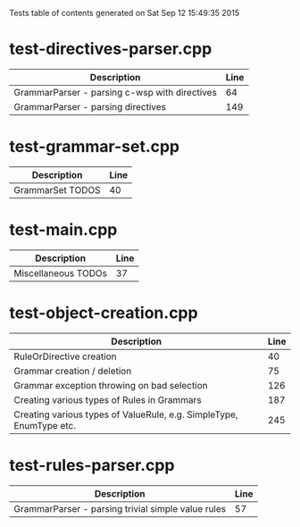 Tests table of contents generated on Sat Sep 12 15:49:35 2015

# test-directives-parser.cpp
| Description | Line |
|-------------|------|
| GrammarParser - parsing c-wsp with directives | 64 |
| GrammarParser - parsing directives | 149 |

# test-grammar-set.cpp
| Description | Line |
|-------------|------|
| GrammarSet TODOS | 40 |

# test-main.cpp
| Description | Line |
|-------------|------|
| Miscellaneous TODOs | 37 |

# test-object-creation.cpp
| Description | Line |
|-------------|------|
| RuleOrDirective creation | 40 |
| Grammar creation / deletion | 75 |
| Grammar exception throwing on bad selection | 126 |
| Creating various types of Rules in Grammars | 187 |
| Creating various types of ValueRule, e.g. SimpleType, EnumType etc. | 245 |

# test-rules-parser.cpp
| Description | Line |
|-------------|------|
| GrammarParser - parsing trivial simple value rules | 57 |
